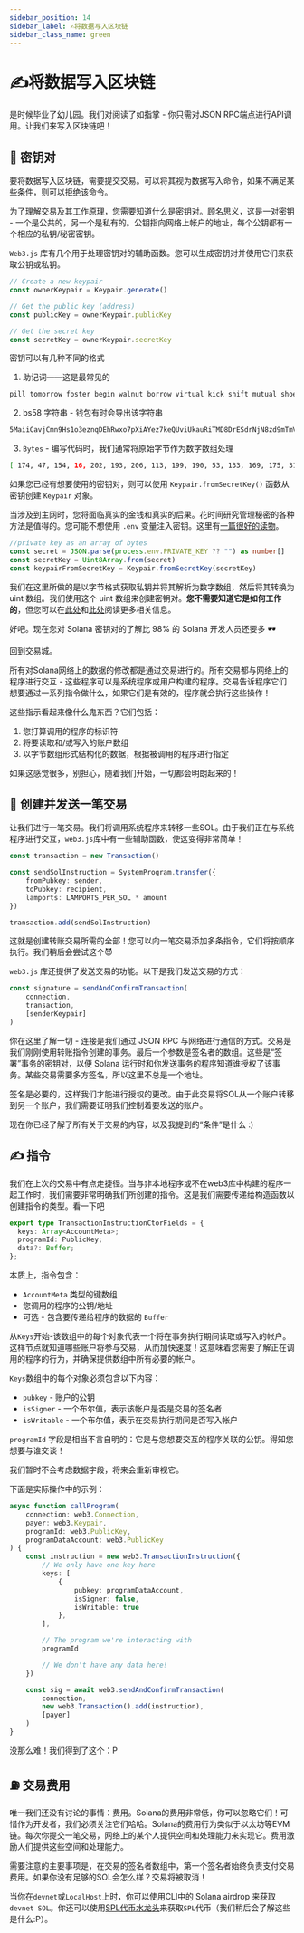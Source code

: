 ```yaml
---
sidebar_position: 14
sidebar_label: ✍将数据写入区块链
sidebar_class_name: green
---
```


# ✍将数据写入区块链

是时候毕业了幼儿园。我们对阅读了如指掌 - 你只需对JSON RPC端点进行API调用。让我们来写入区块链吧！

## 🔐 密钥对

要将数据写入区块链，需要提交交易。可以将其视为数据写入命令，如果不满足某些条件，则可以拒绝该命令。

为了理解交易及其工作原理，您需要知道什么是密钥对。顾名思义，这是一对密钥 - 一个是公共的，另一个是私有的。公钥指向网络上帐户的地址，每个公钥都有一个相应的私钥/秘密密钥。

`Web3.js` 库有几个用于处理密钥对的辅助函数。您可以生成密钥对并使用它们来获取公钥或私钥。

```typescript
// Create a new keypair
const ownerKeypair = Keypair.generate()

// Get the public key (address)
const publicKey = ownerKeypair.publicKey

// Get the secret key
const secretKey = ownerKeypair.secretKey
```

密钥可以有几种不同的格式

1. 助记词——这是最常见的

```bash
pill tomorrow foster begin walnut borrow virtual kick shift mutual shoe scatter
```

2. bs58 字符串 - 钱包有时会导出该字符串

```bash
5MaiiCavjCmn9Hs1o3eznqDEhRwxo7pXiAYez7keQUviUkauRiTMD8DrESdrNjN8zd9mTmVhRvBJeg5vhyvgrAhG
```

3. `Bytes` - 编写代码时，我们通常将原始字节作为数字数组处理

```bash
[ 174, 47, 154, 16, 202, 193, 206, 113, 199, 190, 53, 133, 169, 175, 31, 56, 222, 53, 138, 189, 224, 216, 117,173, 10, 149, 53, 45, 73, 251, 237, 246, 15, 185, 186, 82, 177, 240, 148, 69, 241, 227, 167, 80, 141, 89, 240, 121, 121, 35, 172, 247, 68, 251, 226, 218, 48, 63, 176, 109, 168, 89, 238, 135, ]
```

如果您已经有想要使用的密钥对，则可以使用 `Keypair.fromSecretKey()` 函数从密钥创建 `Keypair` 对象。

当涉及到主网时，您将面临真实的金钱和真实的后果。花时间研究管理秘密的各种方法是值得的。您可能不想使用 `.env` 变量注入密钥。这里有[一篇很好的读物](https://security.stackexchange.com/questions/197784/is-it-unsafe-to-use-environmental-variables-for-secret-data?utm_source=buildspace.so&utm_medium=buildspace_project)。

```typescript
//private key as an array of bytes
const secret = JSON.parse(process.env.PRIVATE_KEY ?? "") as number[]
const secretKey = Uint8Array.from(secret)
const keypairFromSecretKey = Keypair.fromSecretKey(secretKey)
```

我们在这里所做的是以字节格式获取私钥并将其解析为数字数组，然后将其转换为 uint 数组。我们使用这个 uint 数组来创建密钥对。**您不需要知道它是如何工作的**，但您可以在[此处](https://solanacookbook.com/references/keypairs-and-wallets.html)和[此处](https://mattmazur.com/2021/11/19/splitting-a-solana-keypair-into-a-public-and-private-keys/)阅读更多相关信息。


好吧。现在您对 Solana 密钥对的了解比 98% 的 Solana 开发人员还要多 🕶️

回到交易城。

所有对Solana网络上的数据的修改都是通过交易进行的。所有交易都与网络上的程序进行交互 - 这些程序可以是系统程序或用户构建的程序。交易告诉程序它们想要通过一系列指令做什么，如果它们是有效的，程序就会执行这些操作！

这些指示看起来像什么鬼东西？它们包括：

1. 您打算调用的程序的标识符
2. 将要读取和/或写入的账户数组
3. 以字节数组形式结构化的数据，根据被调用的程序进行指定

如果这感觉很多，别担心，随着我们开始，一切都会明朗起来的！

## 🚆 创建并发送一笔交易

让我们进行一笔交易。我们将调用系统程序来转移一些SOL。由于我们正在与系统程序进行交互，`web3.js`库中有一些辅助函数，使这变得非常简单！

```typescript
const transaction = new Transaction()

const sendSolInstruction = SystemProgram.transfer({
    fromPubkey: sender,
    toPubkey: recipient,
    lamports: LAMPORTS_PER_SOL * amount
})

transaction.add(sendSolInstruction)
```

这就是创建转账交易所需的全部！您可以向一笔交易添加多条指令，它们将按顺序执行。我们稍后会尝试这个😈

`web3.js` 库还提供了发送交易的功能。以下是我们发送交易的方式：

```typescript
const signature = sendAndConfirmTransaction(
    connection,
    transaction,
    [senderKeypair]
)
```

你在这里了解一切 - 连接是我们通过 JSON RPC 与网络进行通信的方式。交易是我们刚刚使用转账指令创建的事务。最后一个参数是签名者的数组。这些是“签署”事务的密钥对，以便 Solana 运行时和你发送事务的程序知道谁授权了该事务。某些交易需要多方签名，所以这里不总是一个地址。

签名是必要的，这样我们才能进行授权的更改。由于此交易将SOL从一个账户转移到另一个账户，我们需要证明我们控制着要发送的账户。

现在你已经了解了所有关于交易的内容，以及我提到的“条件”是什么 :)


## ✍ 指令


我们在上次的交易中有点走捷径。当与非本地程序或不在web3库中构建的程序一起工作时，我们需要非常明确我们所创建的指令。这是我们需要传递给构造函数以创建指令的类型。看一下吧

```typescript
export type TransactionInstructionCtorFields = {
  keys: Array<AccountMeta>;
  programId: PublicKey;
  data?: Buffer;
};
```

本质上，指令包含：
- `AccountMeta` 类型的键数组
- 您调用的程序的公钥/地址
- 可选 - 包含要传递给程序的数据的 `Buffer`

从`Keys`开始-该数组中的每个对象代表一个将在事务执行期间读取或写入的帐户。这样节点就知道哪些账户将参与交易，从而加快速度！这意味着您需要了解正在调用的程序的行为，并确保提供数组中所有必要的帐户。


`Keys`数组中的每个对象必须包含以下内容：
- `pubkey` - 账户的公钥
- `isSigner` - 一个布尔值，表示该帐户是否是交易的签名者
- `isWritable` - 一个布尔值，表示在交易执行期间是否写入帐户

`programId` 字段是相当不言自明的：它是与您想要交互的程序关联的公钥。得知您想要与谁交谈！

我们暂时不会考虑数据字段，将来会重新审视它。

下面是实际操作中的示例：

```typescript
async function callProgram(
    connection: web3.Connection,
    payer: web3.Keypair,
    programId: web3.PublicKey,
    programDataAccount: web3.PublicKey
) {
    const instruction = new web3.TransactionInstruction({
        // We only have one key here
        keys: [
            {
                pubkey: programDataAccount,
                isSigner: false,
                isWritable: true
            },
        ],

        // The program we're interacting with
        programId

        // We don't have any data here!
    })

    const sig = await web3.sendAndConfirmTransaction(
        connection,
        new web3.Transaction().add(instruction),
        [payer]
    )
}
```

没那么难！我们得到了这个：P

## ⛽ 交易费用

唯一我们还没有讨论的事情：费用。Solana的费用非常低，你可以忽略它们！可惜作为开发者，我们必须关注它们哈哈。Solana的费用行为类似于以太坊等EVM链。每次你提交一笔交易，网络上的某个人提供空间和处理能力来实现它。费用激励人们提供这些空间和处理能力。


需要注意的主要事项是，在交易的签名者数组中，第一个签名者始终负责支付交易费用。如果你没有足够的SOL会怎么样？交易将被取消！


当你在`devnet`或`LocalHost`上时，你可以使用CLI中的 Solana airdrop 来获取`devnet SOL`。你还可以使用[SPL代币水龙头](https://spl-token-faucet.com/)来获取`SPL`代币（我们稍后会了解这些是什么:P）。
